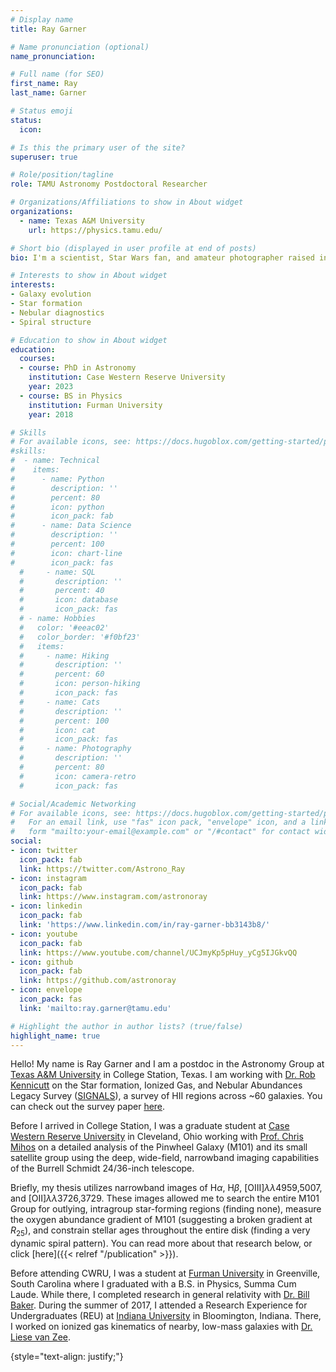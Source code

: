```yaml
---
# Display name
title: Ray Garner

# Name pronunciation (optional)
name_pronunciation: 

# Full name (for SEO)
first_name: Ray
last_name: Garner

# Status emoji
status:
  icon: 

# Is this the primary user of the site?
superuser: true

# Role/position/tagline
role: TAMU Astronomy Postdoctoral Researcher

# Organizations/Affiliations to show in About widget
organizations:
  - name: Texas A&M University
    url: https://physics.tamu.edu/

# Short bio (displayed in user profile at end of posts)
bio: I'm a scientist, Star Wars fan, and amateur photographer raised in Georgia. My research interests include galaxy evolution, star formation, satellite galaxies, and nebular diagnostics.

# Interests to show in About widget
interests:
- Galaxy evolution
- Star formation
- Nebular diagnostics
- Spiral structure

# Education to show in About widget
education:
  courses:
  - course: PhD in Astronomy
    institution: Case Western Reserve University
    year: 2023
  - course: BS in Physics
    institution: Furman University
    year: 2018

# Skills
# For available icons, see: https://docs.hugoblox.com/getting-started/page-builder/#icons
#skills:
#  - name: Technical
#    items:
#      - name: Python
#        description: ''
#        percent: 80
#        icon: python
#        icon_pack: fab
#      - name: Data Science
#        description: ''
#        percent: 100
#        icon: chart-line
#        icon_pack: fas
  #     - name: SQL
  #       description: ''
  #       percent: 40
  #       icon: database
  #       icon_pack: fas
  # - name: Hobbies
  #   color: '#eeac02'
  #   color_border: '#f0bf23'
  #   items:
  #     - name: Hiking
  #       description: ''
  #       percent: 60
  #       icon: person-hiking
  #       icon_pack: fas
  #     - name: Cats
  #       description: ''
  #       percent: 100
  #       icon: cat
  #       icon_pack: fas
  #     - name: Photography
  #       description: ''
  #       percent: 80
  #       icon: camera-retro
  #       icon_pack: fas

# Social/Academic Networking
# For available icons, see: https://docs.hugoblox.com/getting-started/page-builder/#icons
#   For an email link, use "fas" icon pack, "envelope" icon, and a link in the
#   form "mailto:your-email@example.com" or "/#contact" for contact widget.
social:
- icon: twitter
  icon_pack: fab
  link: https://twitter.com/Astrono_Ray
- icon: instagram
  icon_pack: fab
  link: https://www.instagram.com/astronoray
- icon: linkedin
  icon_pack: fab
  link: 'https://www.linkedin.com/in/ray-garner-bb3143b8/'
- icon: youtube
  icon_pack: fab
  link: https://www.youtube.com/channel/UCJmyKp5pHuy_yCg5IJGkvQQ
- icon: github
  icon_pack: fab
  link: https://github.com/astronoray
- icon: envelope
  icon_pack: fas
  link: 'mailto:ray.garner@tamu.edu'

# Highlight the author in author lists? (true/false)
highlight_name: true
---
```


Hello! My name is Ray Garner and I am a postdoc in the Astronomy Group at [Texas A&M University](https://physics.tamu.edu/) in College Station, Texas. I am working with [Dr. Rob Kennicutt](https://www.as.arizona.edu/people/faculty/robert-kennicutt) on the Star formation, Ionized Gas, and Nebular Abundances Legacy Survey ([SIGNALS](https://signal-survey.org/)), a survey of HII regions across ~60 galaxies. You can check out the survey paper [here](https://ui.adsabs.harvard.edu/abs/2019MNRAS.489.5530R/abstract). 

Before I arrived in College Station, I was a graduate student at [Case Western Reserve University](https://astronomy.case.edu/) in Cleveland, Ohio working with [Prof. Chris Mihos](https://burro.case.edu/) on a detailed analysis of the Pinwheel Galaxy (M101) and its small satellite group using the deep, wide-field, narrowband imaging capabilities of the Burrell Schmidt 24/36-inch telescope.  

Briefly, my thesis utilizes narrowband images of H$\alpha$, H$\beta$, [OIII]$\lambda\lambda$4959,5007, and [OII]$\lambda\lambda$3726,3729. These images allowed me to search the entire M101 Group for outlying, intragroup star-forming regions (finding none), measure the oxygen abundance gradient of M101 (suggesting a broken gradient at $R_{25}$), and constrain stellar ages throughout the entire disk (finding a very dynamic spiral pattern). You can read more about that research below, or click [here]({{< relref "/publication" >}}). 

Before attending CWRU, I was a student at [Furman University](https://www.furman.edu) in Greenville, South Carolina where I graduated with a B.S. in Physics, Summa Cum Laude. While there, I completed research in general relativity with [Dr. Bill Baker](https://www.furman.edu/people/william-m-baker). During the summer of 2017, I attended a Research Experience for Undergraduates (REU) at [Indiana University](https://www.indiana.edu) in Bloomington, Indiana. There, I worked on ionized gas kinematics of nearby, low-mass galaxies with [Dr. Liese van Zee](https://astro.indiana.edu/directory/faculty/vanzee-liese.html). 

{style="text-align: justify;"}
